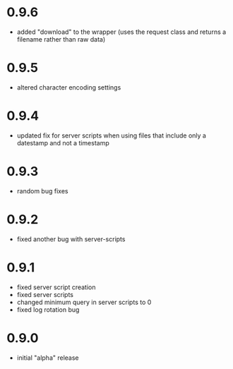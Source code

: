 0.9.6
===
* added "download" to the wrapper (uses the request class and returns a filename rather than raw data)

0.9.5
===
* altered character encoding settings

0.9.4
===
* updated fix for server scripts when using files that include only a datestamp and not a timestamp

0.9.3
===
* random bug fixes

0.9.2
===
* fixed another bug with server-scripts

0.9.1
===
* fixed server script creation
* fixed server scripts
* changed minimum query in server scripts to 0
* fixed log rotation bug

0.9.0
===
* initial "alpha" release